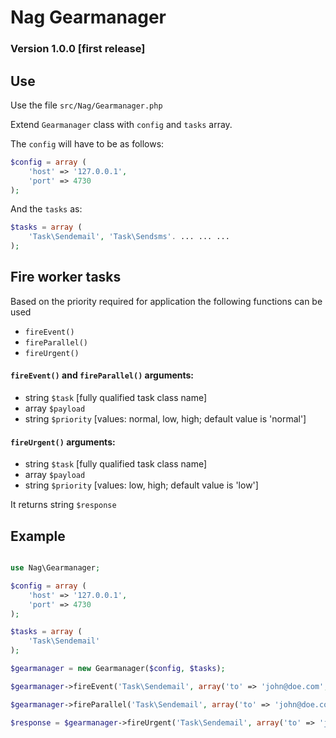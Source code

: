 Nag Gearmanager
===================

### Version 1.0.0 [first release]

## Use

Use the file ``src/Nag/Gearmanager.php``

Extend ``Gearmanager`` class with ``config`` and ``tasks`` array.

The ``config`` will have to be as follows:

```php
$config = array (
    'host' => '127.0.0.1',
    'port' => 4730
);
```

And the ``tasks`` as:
```php
$tasks = array (
    'Task\Sendemail', 'Task\Sendsms'. ... ... ...
);
```

## Fire worker tasks

Based on the priority required for application the following functions can be used

* ``fireEvent()``
* ``fireParallel()``
* ``fireUrgent()``

#### ``fireEvent()`` and ``fireParallel()`` arguments:

* string ``$task`` [fully qualified task class name]
* array ``$payload``
* string ``$priority`` [values: normal, low, high; default value is 'normal']

#### ``fireUrgent()`` arguments:

* string ``$task`` [fully qualified task class name]
* array ``$payload``
* string ``$priority`` [values: low, high; default value is 'low']

It returns string ``$response``



## Example

```php

use Nag\Gearmanager;

$config = array (
    'host' => '127.0.0.1',
    'port' => 4730
);

$tasks = array (
    'Task\Sendemail'
);

$gearmanager = new Gearmanager($config, $tasks);

$gearmanager->fireEvent('Task\Sendemail', array('to' => 'john@doe.com', 'msg' => 'Hello!'), 'normal');

$gearmanager->fireParallel('Task\Sendemail', array('to' => 'john@doe.com', 'msg' => 'Hello!'), 'low');

$response = $gearmanager->fireUrgent('Task\Sendemail', array('to' => 'john@doe.com', 'msg' => 'Hello!'), 'high');

```